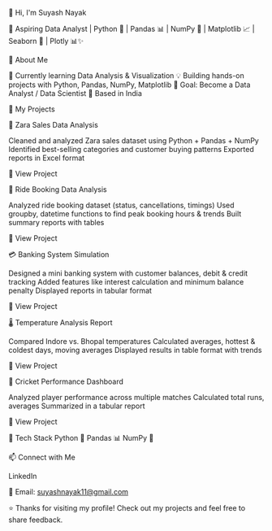 👋 Hi, I'm Suyash Nayak

🚀 Aspiring Data Analyst | Python 🐍 | Pandas 📊 | NumPy 🔢 | Matplotlib 📈 | Seaborn 🌊 | Plotly 📊✨

🔹 About Me

📘 Currently learning Data Analysis & Visualization 
💡 Building hands-on projects with Python, Pandas, NumPy, Matplotlib 
🎯 Goal: Become a Data Analyst / Data Scientist 
📍 Based in India

🔹 My Projects

🛒 Zara Sales Data Analysis

Cleaned and analyzed Zara sales dataset using Python + Pandas + NumPy 
Identified best-selling categories and customer buying patterns 
Exported reports in Excel format

🔗 View Project


🚕 Ride Booking Data Analysis

Analyzed ride booking dataset (status, cancellations, timings) 
Used groupby, datetime functions to find peak booking hours & trends 
Built summary reports with tables

🔗 View Project


💳 Banking System Simulation

Designed a mini banking system with customer balances, debit & credit tracking 
Added features like interest calculation and minimum balance penalty 
Displayed reports in tabular format

🔗 View Project


🌡️ Temperature Analysis Report

Compared Indore vs. Bhopal temperatures 
Calculated averages, hottest & coldest days, moving averages 
Displayed results in table format with trends

🔗 View Project

🏏 Cricket Performance Dashboard

Analyzed player performance across multiple matches 
Calculated total runs, averages 
Summarized in a tabular report

🔗 View Project


🔹 Tech Stack 
Python 🐍 
Pandas 📊 
NumPy 🔢

📫 Connect with Me

LinkedIn

📧 Email: suyashnayak11@gmail.com

⭐️ Thanks for visiting my profile! Check out my projects and feel free to share feedback.
